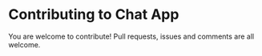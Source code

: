 # Contributing to Chat App

You are welcome to contribute! Pull requests, issues and comments are all welcome.